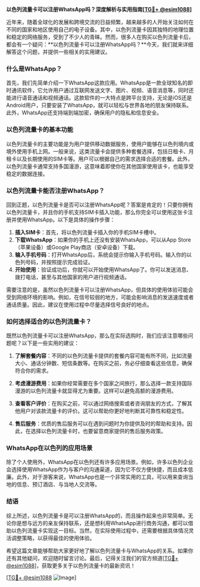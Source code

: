 **以色列流量卡可以注册WhatsApp吗？深度解析与实用指南[[TG💪+ @esim1088](https://t.me/s/esim1088)]**

近年来，随着全球化的发展和跨境交流的日益频繁，越来越多的人开始关注如何在不同的国家和地区使用自己的电子设备。其中，以色列流量卡因其独特的地理位置和稳定的网络服务，受到了不少人的青睐。然而，很多人在购买以色列流量卡后，都会有一个疑问：**以色列流量卡可以注册WhatsApp吗？**今天，我们就来详细解答这个问题，并提供一些相关的实用建议。

### 什么是WhatsApp？

首先，我们先简单介绍一下WhatsApp这款应用。WhatsApp是一款全球知名的即时通讯软件，它允许用户通过互联网发送文字、图片、视频、语音消息等，同时还能进行语音通话和视频通话。这款软件的一大特点是跨平台支持，无论是iOS还是Android用户，只要安装了WhatsApp，就可以轻松与世界各地的朋友保持联系。此外，WhatsApp还支持端到端加密，确保用户的隐私和信息安全。

### 以色列流量卡的基本功能

以色列流量卡的主要功能是为用户提供移动数据服务，使用户能够在以色列境内或境外使用手机上网。一般来说，这类流量卡会提供多种套餐选择，包括日租卡、月租卡以及长期使用的SIM卡等。用户可以根据自己的需求选择合适的套餐。此外，以色列流量卡通常支持多国漫游，这意味着即使你在其他国家使用该卡，也能享受稳定的数据连接。

### 以色列流量卡能否注册WhatsApp？

回到正题，以色列流量卡是否可以注册WhatsApp呢？答案是肯定的！只要你拥有以色列流量卡，并且你的手机支持SIM卡插入功能，那么你完全可以使用这张卡注册并使用WhatsApp。以下是具体的操作步骤：

1. **插入SIM卡**：首先，将以色列流量卡插入你的手机SIM卡槽中。
2. **下载WhatsApp**：如果你的手机上还没有安装WhatsApp，可以从App Store（苹果设备）或Google Play商店（安卓设备）下载。
3. **输入手机号码**：打开WhatsApp后，系统会提示你输入手机号码。输入你的以色列号码，并按照提示完成验证。
4. **开始使用**：验证成功后，你就可以开始使用WhatsApp了。你可以发送消息、拨打电话，甚至与其他国家的用户进行视频通话。

需要注意的是，虽然以色列流量卡可以注册WhatsApp，但具体的使用体验可能会受到网络环境的影响。例如，在信号较弱的地方，可能会影响消息的发送速度或者通话质量。因此，建议在使用过程中尽量选择信号良好的地点。

### 如何选择适合的以色列流量卡？

既然以色列流量卡可以注册WhatsApp，那么在实际选购时，我们应该注意哪些问题呢？以下是一些实用的建议：

1. **了解套餐内容**：不同的以色列流量卡提供的套餐内容可能有所不同，比如流量大小、通话分钟数、短信条数等。在购买之前，务必仔细查看这些信息，确保符合你的需求。
   
2. **考虑漫游费用**：如果你经常需要在多个国家之间旅行，那么选择一款支持国际漫游的以色列流量卡就显得尤为重要。这样可以避免高额的漫游费用。

3. **查看客户评价**：在购买之前，可以通过网络搜索或者咨询朋友的方式，了解其他用户对该款流量卡的评价。这可以帮助你更好地判断其可靠性和稳定性。

4. **售后服务**：优质的售后服务可以在遇到问题时为你提供及时的帮助和支持。因此，在选择以色列流量卡时，也要留意商家提供的售后服务政策。

### WhatsApp在以色列的应用场景

除了个人使用外，WhatsApp在以色列还有许多应用场景。例如，许多以色列企业会选择使用WhatsApp作为与客户的沟通渠道，因为它不仅方便快捷，而且成本低廉。此外，对于游客来说，WhatsApp也是一个非常实用的工具，可以用来查询当地的信息、预订酒店、与当地人交流等。

### 结语

综上所述，以色列流量卡是可以注册WhatsApp的，而且操作起来也非常简单。无论你是想与远方的亲友保持联系，还是想利用WhatsApp进行商务沟通，都可以借助以色列流量卡实现这一目标。当然，在实际使用过程中，还需要根据具体情况灵活调整策略，以获得最佳的使用体验。

希望这篇文章能够帮助大家更好地了解以色列流量卡与WhatsApp的关系。如果你还有其他疑问，欢迎随时留言讨论。最后，记得关注我们的官方频道[[TG💪+ @esim1088](https://t.me/s/esim1088)]，获取更多关于以色列流量卡的最新资讯！

[[TG💪+ @esim1088](https://t.me/s/esim1088) ![Image](https://i.postimg.cc/4NQfJmqS/Snipaste-2025-05-13-00-14-12.png)]